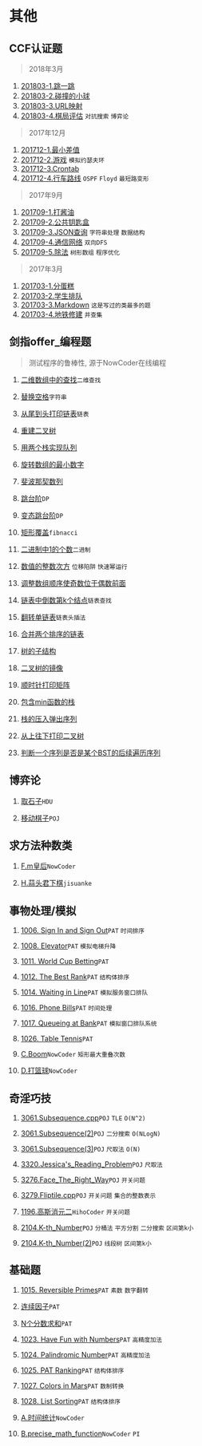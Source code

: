 # 其他

## CCF认证题

>2018年3月

1. [201803-1.跳一跳](https://github.com/faxinwang/OJ_CCF/blob/master/201803/201803-1.跳一跳.cpp)
2. [201803-2.碰撞的小球](https://github.com/faxinwang/OJ_CCF/blob/master/201803/201803-2.碰撞的小球.cpp)
3. [201803-3.URL映射](https://github.com/faxinwang/OJ_CCF/blob/master/201803/201803-3.URL映射.cpp)
4. [201803-4.棋局评估](https://github.com/faxinwang/OJ_CCF/blob/master/201803/201803-4.棋局评估.cpp) `对抗搜索` `博弈论`

>2017年12月

1. [201712-1.最小差值](https://github.com/faxinwang/OJ_CCF/blob/master/201712/201712-1.最小差值.cpp)
2. [201712-2.游戏](https://github.com/faxinwang/OJ_CCF/blob/master/201712/201712-2.游戏.cpp) `模拟约瑟夫环`
3. [201712-3.Crontab](https://github.com/faxinwang/OJ_CCF/blob/master/201712/201712-3.Crontab.cpp)
4. [201712-4.行车路线](https://github.com/faxinwang/OJ_CCF/blob/master/201712/201712-4.行车路线.cpp) `OSPF`  `Floyd` `最短路变形`

>2017年9月

1. [201709-1.打酱油](https://github.com/faxinwang/OJ_CCF/blob/master/201709/201709-1.打酱油.cpp)
2. [201709-2.公共钥匙盒](https://github.com/faxinwang/OJ_CCF/blob/master/201709/201709-2.公共钥匙盒.cpp)
3. [201709-3.JSON查询](https://github.com/faxinwang/OJ_CCF/blob/master/201709/201709-3.JSON查询.cpp) `字符串处理` `数据结构`
4. [201709-4.通信网络](https://github.com/faxinwang/OJ_CCF/blob/master/201709/201709-4.通信网络.cpp) `双向DFS`
5. [201709-5.除法](https://github.com/faxinwang/OJ_CCF/blob/master/201709/201709-5.除法.cpp) `树形数组` `程序优化`

>2017年3月

1. [201703-1.分蛋糕](https://github.com/faxinwang/OJ_CCF/blob/master/201703/201703-1.分蛋糕.cpp)
2. [201703-2.学生排队](https://github.com/faxinwang/OJ_CCF/blob/master/201703/201703-2.学生排队.cpp)
3. [201703-3.Markdown](https://github.com/faxinwang/OJ_CCF/blob/master/201703/201703-3.Markdown.cpp) `这是写过的类最多的题`
4. [201703-4.地铁修建](https://github.com/faxinwang/OJ_CCF/blob/master/201703/201703-4.地铁修建.cpp) `并查集`

## 剑指offer_编程题

>测试程序的鲁棒性, 源于NowCoder在线编程

1. [二维数组中的查找](https://github.com/faxinwang/OJ_NowCoder/blob/master/%E5%89%91%E6%8C%87offer%E7%BC%96%E7%A8%8B%E9%A2%98/1.%E4%BA%8C%E7%BB%B4%E6%95%B0%E7%BB%84%E4%B8%AD%E7%9A%84%E6%9F%A5%E6%89%BE.cpp)`二维查找`

2. [替换空格](https://github.com/faxinwang/OJ_NowCoder/blob/master/%E5%89%91%E6%8C%87offer%E7%BC%96%E7%A8%8B%E9%A2%98/2.%E6%9B%BF%E6%8D%A2%E7%A9%BA%E6%A0%BC.cpp)`字符串`

3. [从尾到头打印链表](https://github.com/faxinwang/OJ_NowCoder/blob/master/%E5%89%91%E6%8C%87offer%E7%BC%96%E7%A8%8B%E9%A2%98/3.%E4%BB%8E%E5%B0%BE%E5%88%B0%E5%A4%B4%E6%89%93%E5%8D%B0%E9%93%BE%E8%A1%A8.cpp)`链表`

4. [重建二叉树](https://github.com/faxinwang/OJ_NowCoder/blob/master/%E5%89%91%E6%8C%87offer%E7%BC%96%E7%A8%8B%E9%A2%98/4.%E9%87%8D%E5%BB%BA%E4%BA%8C%E5%8F%89%E6%A0%91.cpp)

5. [用两个栈实现队列](https://github.com/faxinwang/OJ_NowCoder/blob/master/%E5%89%91%E6%8C%87offer%E7%BC%96%E7%A8%8B%E9%A2%98/5.%E7%94%A8%E4%B8%A4%E4%B8%AA%E6%A0%88%E5%AE%9E%E7%8E%B0%E9%98%9F%E5%88%97.cpp)

6. [旋转数组的最小数字](https://github.com/faxinwang/OJ_NowCoder/blob/master/%E5%89%91%E6%8C%87offer%E7%BC%96%E7%A8%8B%E9%A2%98/6.%E6%97%8B%E8%BD%AC%E6%95%B0%E7%BB%84%E7%9A%84%E6%9C%80%E5%B0%8F%E6%95%B0%E5%AD%97.cpp)

7. [斐波那契数列](https://github.com/faxinwang/OJ_NowCoder/blob/master/%E5%89%91%E6%8C%87offer%E7%BC%96%E7%A8%8B%E9%A2%98/7.%E6%96%90%E6%B3%A2%E9%82%A3%E5%A5%91%E6%95%B0%E5%88%97.cpp)

8. [跳台阶](https://github.com/faxinwang/OJ_NowCoder/blob/master/%E5%89%91%E6%8C%87offer%E7%BC%96%E7%A8%8B%E9%A2%98/8.%E8%B7%B3%E5%8F%B0%E9%98%B6.cpp)`DP`

9. [变态跳台阶](https://github.com/faxinwang/OJ_NowCoder/blob/master/%E5%89%91%E6%8C%87offer%E7%BC%96%E7%A8%8B%E9%A2%98/9.%E5%8F%98%E6%80%81%E8%B7%B3%E5%8F%B0%E9%98%B6.cpp)`DP`

10. [矩形覆盖](https://github.com/faxinwang/OJ_NowCoder/blob/master/%E5%89%91%E6%8C%87offer%E7%BC%96%E7%A8%8B%E9%A2%98/10.%E7%9F%A9%E5%BD%A2%E8%A6%86%E7%9B%96.cpp)`fibnacci`

11. [二进制中1的个数](https://github.com/faxinwang/OJ_NowCoder/blob/master/%E5%89%91%E6%8C%87offer%E7%BC%96%E7%A8%8B%E9%A2%98/11.%E4%BA%8C%E8%BF%9B%E5%88%B6%E4%B8%AD1%E7%9A%84%E4%B8%AA%E6%95%B0.cpp)`二进制`

12. [数值的整数次方](https://github.com/faxinwang/OJ_NowCoder/blob/master/%E5%89%91%E6%8C%87offer%E7%BC%96%E7%A8%8B%E9%A2%98/12.%E6%95%B0%E5%80%BC%E7%9A%84%E6%95%B4%E6%95%B0%E6%AC%A1%E6%96%B9.cpp) `位移陷阱` `快速幂运行`

13. [调整数组顺序使奇数位于偶数前面](https://github.com/faxinwang/OJ_NowCoder/blob/master/%E5%89%91%E6%8C%87offer%E7%BC%96%E7%A8%8B%E9%A2%98/13.%E8%B0%83%E6%95%B4%E6%95%B0%E7%BB%84%E9%A1%BA%E5%BA%8F%E4%BD%BF%E5%A5%87%E6%95%B0%E4%BD%8D%E4%BA%8E%E5%81%B6%E6%95%B0%E5%89%8D%E9%9D%A2.cpp)

14. [链表中倒数第k个结点](https://github.com/faxinwang/OJ_NowCoder/blob/master/%E5%89%91%E6%8C%87offer%E7%BC%96%E7%A8%8B%E9%A2%98/14.%E9%93%BE%E8%A1%A8%E4%B8%AD%E5%80%92%E6%95%B0%E7%AC%ACk%E4%B8%AA%E7%BB%93%E7%82%B9.cpp)`链表查找`

15. [翻转单链表](https://github.com/faxinwang/OJ_NowCoder/blob/master/%E5%89%91%E6%8C%87offer%E7%BC%96%E7%A8%8B%E9%A2%98/15.%E7%BF%BB%E8%BD%AC%E5%8D%95%E9%93%BE%E8%A1%A8.cpp)`链表头插法`

16. [合并两个排序的链表](https://github.com/faxinwang/OJ_NowCoder/blob/master/%E5%89%91%E6%8C%87offer%E7%BC%96%E7%A8%8B%E9%A2%98/16.%E5%90%88%E5%B9%B6%E4%B8%A4%E4%B8%AA%E6%8E%92%E5%BA%8F%E7%9A%84%E9%93%BE%E8%A1%A8.cpp)

17. [树的子结构](https://github.com/faxinwang/OJ_NowCoder/blob/master/%E5%89%91%E6%8C%87offer%E7%BC%96%E7%A8%8B%E9%A2%98/17.%E6%A0%91%E7%9A%84%E5%AD%90%E7%BB%93%E6%9E%84.cpp)

18. [二叉树的镜像](https://github.com/faxinwang/OJ_NowCoder/blob/master/%E5%89%91%E6%8C%87offer%E7%BC%96%E7%A8%8B%E9%A2%98/18.%E4%BA%8C%E5%8F%89%E6%A0%91%E7%9A%84%E9%95%9C%E5%83%8F.cpp二叉树的镜像)

19. [顺时针打印矩阵](https://github.com/faxinwang/OJ_NowCoder/blob/master/%E5%89%91%E6%8C%87offer%E7%BC%96%E7%A8%8B%E9%A2%98/19.%E9%A1%BA%E6%97%B6%E9%92%88%E6%89%93%E5%8D%B0%E7%9F%A9%E9%98%B5.cpp)

20. [包含min函数的栈](https://github.com/faxinwang/OJ_NowCoder/blob/master/%E5%89%91%E6%8C%87offer%E7%BC%96%E7%A8%8B%E9%A2%98/20.%E5%8C%85%E5%90%ABmin%E5%87%BD%E6%95%B0%E7%9A%84%E6%A0%88.cpp)

21. [栈的压入弹出序列](https://github.com/faxinwang/OJ_NowCoder/tree/master/剑指offer编程题/21.栈的压入弹出序列.cpp)

22. [从上往下打印二叉树](https://github.com/faxinwang/OJ_NowCoder/blob/master/%E5%89%91%E6%8C%87offer%E7%BC%96%E7%A8%8B%E9%A2%98/22.%E4%BB%8E%E4%B8%8A%E5%BE%80%E4%B8%8B%E6%89%93%E5%8D%B0%E4%BA%8C%E5%8F%89%E6%A0%91.cpp)

23. [判断一个序列是否是某个BST的后续遍历序列](https://github.com/faxinwang/OJ_NowCoder/blob/master/%E5%89%91%E6%8C%87offer%E7%BC%96%E7%A8%8B%E9%A2%98/23.%E5%88%A4%E6%96%AD%E4%B8%80%E4%B8%AA%E5%BA%8F%E5%88%97%E6%98%AF%E5%90%A6%E6%98%AF%E6%9F%90%E4%B8%AABST%E7%9A%84%E5%90%8E%E7%BB%AD%E9%81%8D%E5%8E%86%E5%BA%8F%E5%88%97.cpp)

## 博弈论

1. [取石子](https://github.com/faxinwang/2017_summer_train/blob/master/11.%E5%8D%9A%E5%BC%88-%20%E5%8F%96%E7%9F%B3%E5%A4%B4.cpp)`HDU`

2. [移动棋子](https://github.com/faxinwang/2017_summer_train/blob/master/10.%E5%8D%9A%E5%BC%88-%E7%A7%BB%E5%8A%A8%E6%A3%8B%E5%AD%90.cpp)`POJ`

## 求方法种数类

1. [F.m皇后](https://github.com/faxinwang/OJ_NowCoder/blob/master/%E7%AB%9E%E8%B5%9B/%E7%BB%83%E4%B9%A0%E8%B5%9B13/F.m%E7%9A%87%E5%90%8E.cpp)`NowCoder`

2. [H.蒜头君下棋](https://github.com/faxinwang/OJ_jisuanke/blob/master/contest/1215/H.蒜头君下棋.cpp)`jisuanke`

## 事物处理/模拟

1. [1006. Sign In and Sign Out](https://github.com/faxinwang/OJ_PAT/blob/master/2%20advance/1-20/1006.%20Sign%20In%20and%20Sign%20Out%20(25).cpp)`PAT` `时间排序`

2. [1008. Elevator](https://github.com/faxinwang/OJ_PAT/blob/master/2%20advance/1-20/1008.%20Elevator%20(20).cpp)`PAT` `模拟电梯升降`

3. [1011. World Cup Betting](https://github.com/faxinwang/OJ_PAT/blob/master/2%20advance/1-20/1011.%20World%20Cup%20Betting%20(20).cpp)`PAT`

4. [1012. The Best Rank](https://github.com/faxinwang/OJ_PAT/blob/master/2%20advance/1-20/1012.%20The%20Best%20Rank%20(25).cpp)`PAT` `结构体排序`

5. [1014. Waiting in Line](https://github.com/faxinwang/OJ_PAT/blob/master/2%20advance/1-20/1014.%20Waiting%20in%20Line%20(30).cpp)`PAT` `模拟服务窗口排队`

6. [1016. Phone Bills](https://github.com/faxinwang/OJ_PAT/blob/master/2%20advance/1-20/1016.%20Phone%20Bills%20(25).cpp)`PAT` `时间处理`

7. [1017. Queueing at Bank](https://github.com/faxinwang/OJ_PAT/blob/master/2%20advance/1-20/1017.%20Queueing%20at%20Bank%20(25).cpp)`PAT` `模拟窗口排队系统`

8. [1026. Table Tennis](https://github.com/faxinwang/OJ_PAT/blob/master/2%20advance/21%20-%2040/1026.%20Table%20Tennis%20(30)(Right).cpp)`PAT`

9. [C.Boom](https://github.com/faxinwang/OJ_NowCoder/tree/master/竞赛/105/C.Boom.cpp)`NowCoder` `矩形最大重叠次数`

10. [D.打篮球](https://github.com/faxinwang/OJ_NowCoder/tree/master/contest/118/D.打篮球.cpp)`NowCoder`

## 奇淫巧技

1. [3061.Subsequence.cpp](https://github.com/faxinwang/OJ_POJ/blob/master/others/3061.Subsequence.cpp)`POJ` `TLE` `O(N^2)`

2. [3061.Subsequence(2)](https://github.com/faxinwang/OJ_POJ/blob/master/others/3061.Subsequence(2).cpp)`POJ` `二分搜索` `O(NLogN)`

3. [3061.Subsequence(3)](https://github.com/faxinwang/OJ_POJ/blob/master/others/3061.Subsequence(3).cpp)`POJ` `尺取法` `O(N)`

4. [3320.Jessica's_Reading_Problem](https://github.com/faxinwang/OJ_POJ/blob/master/others/3320.Jessica's_Reading_Problem.cpp)`POJ` `尺取法`

5. [3276.Face_The_Right_Way](https://github.com/faxinwang/OJ_POJ/blob/master/others/3276.Face_The_Right_Way.cpp)`POJ` `开关问题`

6. [3279.Fliptile.cpp](https://github.com/faxinwang/OJ_POJ/blob/master/others/3279.Fliptile.cpp)`POJ` `开关问题` `集合的整数表示`

7. [1196.高斯消元二](https://github.com/faxinwang/HihoCoder/blob/master/others/1196.高斯消元二.cpp)`HihoCoder` `开关问题`

8. [2104.K-th_Number](https://github.com/faxinwang/OJ_POJ/blob/master/others/2104.K-th_Number.cpp)`POJ` `分桶法` `平方分割` `二分搜索` `区间第k小`

9. [2104.K-th_Number(2)](https://github.com/faxinwang/OJ_POJ/blob/master/others/2104.K-th_Number(2).cpp)`POJ` `线段树` `区间第k小`

## 基础题

1. [1015. Reversible Primes](https://github.com/faxinwang/OJ_PAT/blob/master/2%20advance/1-20/1015.%20Reversible%20Primes%20(20).cpp)`PAT` `素数` `数字翻转`

2. [连续因子](https://github.com/faxinwang/OJ_PAT/blob/master/C4_GPLT/L1_6.cpp)`PAT`

3. [N个分数求和](https://github.com/faxinwang/OJ_PAT/blob/master/C4_GPLT/L1_9.cpp)`PAT`

4. [1023. Have Fun with Numbers](https://github.com/faxinwang/OJ_PAT/blob/master/2%20advance/21%20-%2040/1023.%20Have%20Fun%20with%20Numbers%20(20).cpp)`PAT` `高精度加法`

5. [1024. Palindromic Number](https://github.com/faxinwang/OJ_PAT/blob/master/2%20advance/21%20-%2040/1024.%20Palindromic%20Number%20(25).cpp)`PAT` `高精度加法`

6. [1025. PAT Ranking](https://github.com/faxinwang/OJ_PAT/blob/master/2%20advance/21%20-%2040/1025.%20PAT%20Ranking%20(25).cpp)`PAT` `结构体排序`

7. [1027. Colors in Mars](https://github.com/faxinwang/OJ_PAT/blob/master/2%20advance/21%20-%2040/1027.%20Colors%20in%20Mars%20(20).cpp)`PAT` `数制转换`

8. [1028. List Sorting](https://github.com/faxinwang/OJ_PAT/blob/master/2%20advance/21%20-%2040/1028.%20List%20Sorting%20(25).cpp)`PAT` `结构体排序`

9. [A.时间统计](https://github.com/faxinwang/OJ_NowCoder/tree/master/竞赛/105/A.时间统计.cpp)`NowCoder`

10. [B.precise_math_function](https://github.com/faxinwang/OJ_NowCoder/tree/master/contest/118/B.precise_math_function.cpp)`NowCoder` `PI`